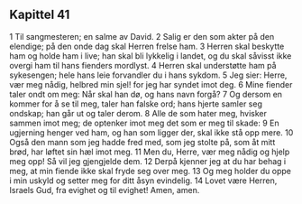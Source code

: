 ## Kapittel 41

1 Til sangmesteren; en salme av David.
2 Salig er den som akter på den elendige; på den onde dag skal Herren frelse ham.
3 Herren skal beskytte ham og holde ham i live; han skal bli lykkelig i landet, og du skal såvisst ikke overgi ham til hans fienders mordlyst.
4 Herren skal understøtte ham på sykesengen; hele hans leie forvandler du i hans sykdom.
5 Jeg sier: Herre, vær meg nådig, helbred min sjel! for jeg har syndet imot deg.
6 Mine fiender taler ondt om meg: Når skal han dø, og hans navn forgå?
7 Og dersom en kommer for å se til meg, taler han falske ord; hans hjerte samler seg ondskap; han går ut og taler derom.
8 Alle de som hater meg, hvisker sammen imot meg; de optenker imot meg det som er meg til skade:
9 En ugjerning henger ved ham, og han som ligger der, skal ikke stå opp mere.
10 Også den mann som jeg hadde fred med, som jeg stolte på, som åt mitt brød, har løftet sin hæl imot meg.
11 Men du, Herre, vær meg nådig og hjelp meg opp! Så vil jeg gjengjelde dem.
12 Derpå kjenner jeg at du har behag i meg, at min fiende ikke skal fryde seg over meg.
13 Og meg holder du oppe i min uskyld og setter meg for ditt åsyn evindelig.
14 Lovet være Herren, Israels Gud, fra evighet og til evighet! Amen, amen.
